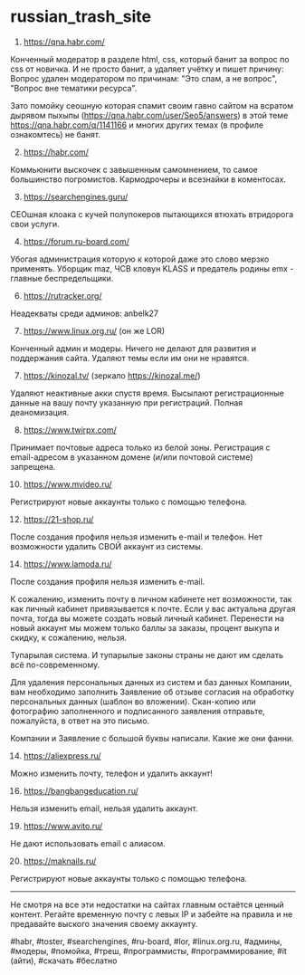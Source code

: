 # russian_trash_site

1. https://qna.habr.com/

Конченный модератор в разделе html, css, который банит за вопрос по css от новичка. И не просто банит, а удаляет учётку и пишет причину:
Вопрос удален модератором по причинам: "Это спам, а не вопрос", "Вопрос вне тематики ресурса".

Зато помойку сеошную которая спамит своим гавно сайтом на всратом дырявом пыхыпы (https://qna.habr.com/user/Seo5/answers) в этой теме https://qna.habr.com/q/1141166 и многих других темах (в профиле ознакомтесь) не банят.

2. https://habr.com/

Коммьюнити выскочек с завышенным самомнением, то самое большинство погромистов.
Кармодрочеры и всезнайки в коментосах.

3. https://searchengines.guru/

СЕОшная клоака с кучей полупокеров пытающихся втюхать втридорога свои услуги.

4. https://forum.ru-board.com/

Убогая администрация которую к которой даже это слово мерзко применять. Уборщик maz, ЧСВ кловун KLASS и предатель родины emx - главные беспредельщики.

6. https://rutracker.org/

Неадекваты среди админов: anbelk27

7. https://www.linux.org.ru/ (он же LOR)

Конченный админ и модеры. Ничего не делают для развития и поддержания сайта. Удаляют темы если им они не нравятся.

7. https://kinozal.tv/ (зеркало https://kinozal.me/)

Удаляют неактивные акки спустя время.
Высылают регистрационные данные на вашу почту указанную при регистраций. Полная деаномизация.

8. https://www.twirpx.com/

Принимает почтовые адреса только из белой зоны.
Регистрация с email-адресом в указанном домене (и/или почтовой системе) запрещена.

10. https://www.mvideo.ru/

Регистрируют новые аккаунты только с помощью телефона.

12. https://21-shop.ru/

После создания профиля нельзя изменить e-mail и телефон. Нет возможности удалить СВОЙ аккаунт из системы.

14. https://www.lamoda.ru/

После создания профиля нельзя изменить e-mail.

К сожалению, изменить почту в личном кабинете нет возможности, так как личный кабинет привязывается к почте. Если у вас актуальна другая почта, тогда вы можете создать новый личный кабинет. Перенести на новый аккаунт мы можем только баллы за заказы, процент выкупа и скидку, к сожалению, нельзя.

Тупарылая система. И тупарылые законы страны не дают им сделать всё по-современному.

Для удаления персональных данных из систем и баз данных Компании, вам необходимо заполнить Заявление об отзыве согласия на обработку персональных данных (шаблон во вложении). Скан-копию или фотографию заполненного и подписанного заявления отправьте, пожалуйста, в ответ на это письмо.

Компании и Заявление с большой буквы написали. Какие же они фанни.

14. https://aliexpress.ru/

Можно изменить почту, телефон и удалить аккаунт!

16. https://bangbangeducation.ru/

Нельзя изменить email, нельзя удалить аккаунт.

19. https://www.avito.ru/

Не дают использовать email с алиасом.

20. https://maknails.ru/

Регистрируют новые аккаунты только с помощью телефона.

---

Не смотря на все эти недостатки на сайтах главным остаётся ценный контент. Регайте временную почту с левых IP и забейте на правила и не предавайте выского значения своему аккаунту.

#habr, #toster, #searchengines, #ru-board, #lor, #linux.org.ru, #админы, #модеры, #помойка, #треш, #программисты, #программирование, #it (айти), #скачать #беслатно
